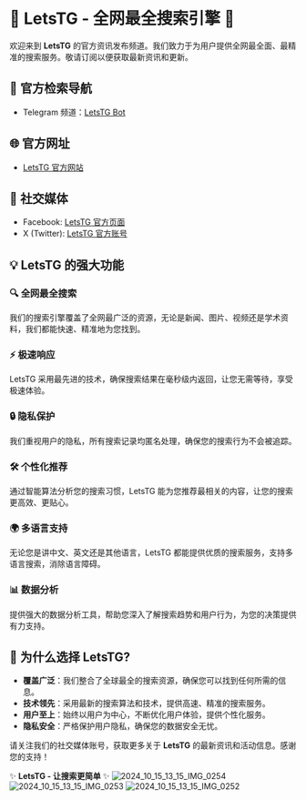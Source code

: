 # 🌟 LetsTG - 全网最全搜索引擎 🌟

欢迎来到 **LetsTG** 的官方资讯发布频道。我们致力于为用户提供全网最全面、最精准的搜索服务。敬请订阅以便获取最新资讯和更新。

## 🚀 官方检索导航

- Telegram 频道：[LetsTG Bot](https://t.me/letstgbot)

## 🌐 官方网址

- [LetsTG 官方网站](https://www.letstg.com)

## 📱 社交媒体

- Facebook: [LetsTG 官方页面](https://www.facebook.com/profile.php?id=61560126756554)
- X (Twitter): [LetsTG 官方账号](https://x.com/letstg_official)

## 💡 LetsTG 的强大功能

### 🔍 全网最全搜索
我们的搜索引擎覆盖了全网最广泛的资源，无论是新闻、图片、视频还是学术资料，我们都能快速、精准地为您找到。

### ⚡ 极速响应
LetsTG 采用最先进的技术，确保搜索结果在毫秒级内返回，让您无需等待，享受极速体验。

### 🔒 隐私保护
我们重视用户的隐私，所有搜索记录均匿名处理，确保您的搜索行为不会被追踪。

### 🛠 个性化推荐
通过智能算法分析您的搜索习惯，LetsTG 能为您推荐最相关的内容，让您的搜索更高效、更贴心。

### 🌍 多语言支持
无论您是讲中文、英文还是其他语言，LetsTG 都能提供优质的搜索服务，支持多语言搜索，消除语言障碍。

### 📊 数据分析
提供强大的数据分析工具，帮助您深入了解搜索趋势和用户行为，为您的决策提供有力支持。

## 🌟 为什么选择 LetsTG?

- **覆盖广泛**：我们整合了全球最全的搜索资源，确保您可以找到任何所需的信息。
- **技术领先**：采用最新的搜索算法和技术，提供高速、精准的搜索服务。
- **用户至上**：始终以用户为中心，不断优化用户体验，提供个性化服务。
- **隐私安全**：严格保护用户隐私，确保您的数据安全无忧。

请关注我们的社交媒体账号，获取更多关于 **LetsTG** 的最新资讯和活动信息。感谢您的支持！

✨ **LetsTG - 让搜索更简单** ✨
![2024_10_15_13_15_IMG_0254](https://github.com/user-attachments/assets/304083be-5181-4c4b-9212-1df42160ba29)
![2024_10_15_13_15_IMG_0253](https://github.com/user-attachments/assets/7e55be05-29fc-4160-a216-b7cd90acaed8)
![2024_10_15_13_15_IMG_0252](https://github.com/user-attachments/assets/bb953b2e-562d-4307-89da-45478377e4b3)
